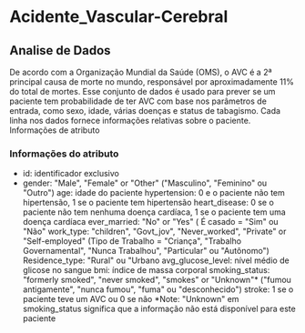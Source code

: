 # Acidente_Vascular-Cerebral
## Analise de Dados

De acordo com a Organização Mundial da Saúde (OMS), o AVC é a 2ª principal causa de morte no mundo, responsável por aproximadamente 11% do total de mortes.
Esse conjunto de dados é usado para prever se um paciente tem probabilidade de ter AVC com base nos parâmetros de entrada, como sexo, idade, várias doenças e status de tabagismo. Cada linha nos dados fornece informações relativas sobre o paciente.
Informações de atributo

### Informações do atributo

* id: identificador exclusivo
* gender: "Male", "Female" or "Other" ("Masculino", "Feminino" ou "Outro")
age: idade do paciente
hypertension: 0 e o paciente não tem hipertensão, 1 se o paciente tem hipertensão
heart_disease: 0 se o paciente não tem nenhuma doença cardíaca, 1 se o paciente tem uma doença cardíaca
ever_married: "No" or "Yes" ( É casado = "Sim" ou "Não"
work_type: "children", "Govt_jov", "Never_worked", "Private" or "Self-employed" (Tipo de Trabalho = "Criança", "Trabalho Governamental", "Nunca Trabalhou", "Particular" ou "Autônomo")
Residence_type: "Rural" ou "Urbano
avg_glucose_level: nível médio de glicose no sangue
bmi: índice de massa corporal
smoking_status: "formerly smoked", "never smoked", "smokes" or "Unknown"* ("fumou antigamente", "nunca fumou", "fuma" ou "desconhecido")
stroke: 1 se o paciente teve um AVC ou 0 se não *Note: "Unknown" em smoking_status significa que a informação não está disponível para este paciente
